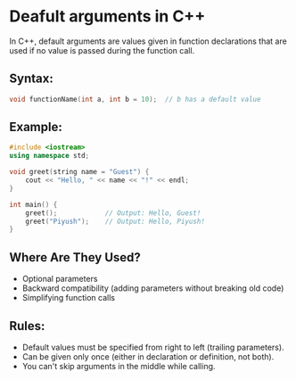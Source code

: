 # Deafult arguments in C++

In C++, default arguments are values given in function declarations that are used if no value is passed during the function call.

## Syntax:

```c++
void functionName(int a, int b = 10);  // b has a default value
```

## Example:

```c++
#include <iostream>
using namespace std;

void greet(string name = "Guest") {
    cout << "Hello, " << name << "!" << endl;
}

int main() {
    greet();            // Output: Hello, Guest!
    greet("Piyush");    // Output: Hello, Piyush!
}
```

## Where Are They Used?

- Optional parameters
- Backward compatibility (adding parameters without breaking old code)
- Simplifying function calls

## Rules:

- Default values must be specified from right to left (trailing parameters).
- Can be given only once (either in declaration or definition, not both).
- You can't skip arguments in the middle while calling.
